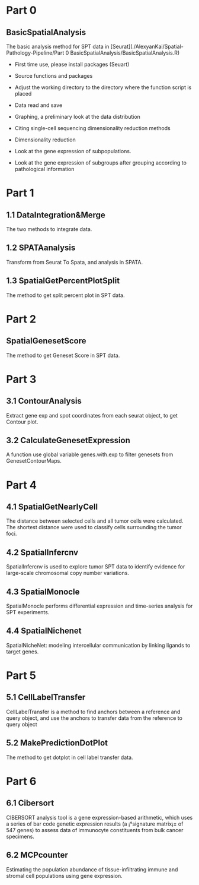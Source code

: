 # Part 0  
## BasicSpatialAnalysis
  The basic analysis method  for SPT data in [Seurat](./AlexyanKai/Spatial-Pathology-Pipeline/Part 0 BasicSpatialAnalysis/BasicSpatialAnalysis.R)

* First time use, please install packages (Seuart)
- Source functions and packages
* Adjust the working directory to the directory where the function script is placed
- Data read and save
* Graphing, a preliminary look at the data distribution
- Citing single-cell sequencing dimensionality reduction methods
* Dimensionality reduction
- Look at the gene expression of subpopulations.
* Look at the gene expression of subgroups after grouping according to pathological information

# Part 1
## 1.1 DataIntegration&Merge
  The two methods to integrate data.

## 1.2 SPATAanalysis
  Transform from Seurat To Spata, and analysis in SPATA.

## 1.3 SpatialGetPercentPlotSplit
  The method to get split percent plot in SPT data.

# Part 2 
## SpatialGenesetScore
The method to get Geneset Score in SPT data.

# Part 3 
## 3.1 ContourAnalysis
  Extract gene exp and spot coordinates from each seurat object, to get Contour plot.

## 3.2 CalculateGenesetExpression
  A function use global variable genes.with.exp to filter genesets from GenesetContourMaps.

# Part 4 
## 4.1 SpatialGetNearlyCell
  The distance between selected cells and all tumor cells were calculated.
  The shortest distance were used to classify cells surrounding the tumor foci.

## 4.2 SpatialInfercnv
  SpatialInfercnv is used to explore tumor SPT data to identify evidence for large-scale chromosomal copy number variations.

## 4.3 SpatialMonocle
  SpatialMonocle performs differential expression and time-series analysis for SPT experiments.

## 4.4 SpatialNichenet
  SpatialNicheNet: modeling intercellular communication by linking ligands to target genes.

# Part 5 
## 5.1 CellLabelTransfer
  CellLabelTransfer is a method to find anchors between a reference and query object, and use the anchors to transfer data from the reference to query object

## 5.2 MakePredictionDotPlot
  The method to get dotplot in cell label transfer data.

# Part 6 
## 6.1 Cibersort
  CIBERSORT analysis tool is a gene expression-based arithmetic, which uses a series of bar code genetic expression results (a ¡°signature matrix¡± of 547 genes) to assess data of immunocyte constituents from bulk cancer specimens.

## 6.2 MCPcounter
  Estimating the population abundance of tissue-infiltrating immune and stromal cell populations using gene expression.
